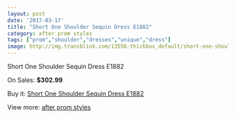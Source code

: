 ```yaml
---
layout: post
date: '2017-03-17'
title: "Short One Shoulder Sequin Dress E1882"
category: after prom styles
tags: ["prom","shoulder","dresses","unique","dress"]
image: http://img.transblink.com/13556-thickbox_default/short-one-shoulder-sequin-dress-e1882.jpg
---
```

Short One Shoulder Sequin Dress E1882

On Sales: **$302.99**
<a href="https://www.transblink.com/en/after-prom-styles/4345-short-one-shoulder-sequin-dress-e1882.html"><amp-img layout="responsive" width="600" height="600" src="//img.transblink.com/13556-thickbox_default/short-one-shoulder-sequin-dress-e1882.jpg" alt="Short One Shoulder Sequin Dress E1882 0" /></a>
<a href="https://www.transblink.com/en/after-prom-styles/4345-short-one-shoulder-sequin-dress-e1882.html"><amp-img layout="responsive" width="600" height="600" src="//img.transblink.com/13558-thickbox_default/short-one-shoulder-sequin-dress-e1882.jpg" alt="Short One Shoulder Sequin Dress E1882 1" /></a>
<a href="https://www.transblink.com/en/after-prom-styles/4345-short-one-shoulder-sequin-dress-e1882.html"><amp-img layout="responsive" width="600" height="600" src="//img.transblink.com/13557-thickbox_default/short-one-shoulder-sequin-dress-e1882.jpg" alt="Short One Shoulder Sequin Dress E1882 2" /></a>

Buy it: [Short One Shoulder Sequin Dress E1882](https://www.transblink.com/en/after-prom-styles/4345-short-one-shoulder-sequin-dress-e1882.html "Short One Shoulder Sequin Dress E1882")

View more: [after prom styles](https://www.transblink.com/en/55-after-prom-styles "after prom styles")